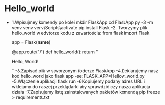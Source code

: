 # Hello_world

- 1.Wpisujmey komendy po kolei
	mkdir FlaskApp
	cd FlaskApp
	py -3 -m venv venv
	venv\Scripts\activate
	pip install Flask
-2. Tworzymy plik hello_world w edytorze kodu z zawartością:
	from flask import Flask

	app = Flask(__name__)

	@app.route("/")
	def hello_world():
    		return "<p>Hello, World!</p>"
-3.Zapisać plik w stworzonym folderze FlaskApp
-4.Deklarujemy nasz kod hello_world jako flask app
	-set FLASK_APP=Hellow_world.py
-5.Włączenie aplikacji
	flask run
-6.Kopiujemy podany adres URL i wklejamy do naszej przeklądarki aby sprawdzić czy nasza aplikacja działa
-7.Zapisujemy listę zainstalowanych pakietów komendą
	pip freeze > requirements.txt
	
